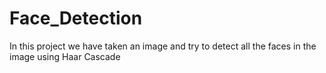 # Face_Detection
In this project we have taken an image and try to detect all the faces in the image using Haar Cascade 
